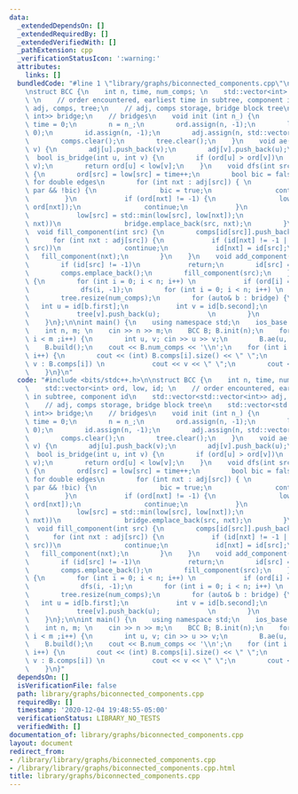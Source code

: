 ```yaml
---
data:
  _extendedDependsOn: []
  _extendedRequiredBy: []
  _extendedVerifiedWith: []
  _pathExtension: cpp
  _verificationStatusIcon: ':warning:'
  attributes:
    links: []
  bundledCode: "#line 1 \"library/graphs/biconnected_components.cpp\"\n#include <bits/stdc++.h>\n\
    \nstruct BCC {\n    int n, time, num_comps; \n    std::vector<int> ord, low, id;\
    \ \n    // order encountered, earliest time in subtree, component id\n    std::vector<std::vector<int>>\
    \ adj, comps, tree;\n    // adj, comps storage, bridge block tree\n    std::vector<std::pair<int,\
    \ int>> bridge;\n    // bridges\n    void init (int n_) {\n        num_comps =\
    \ time = 0;\n        n = n_;\n        ord.assign(n, -1);\n        low.assign(n,\
    \ 0);\n        id.assign(n, -1);\n        adj.assign(n, std::vector<int>());\n\
    \        comps.clear();\n        tree.clear();\n    }\n    void ae(int u, int\
    \ v) {\n        adj[u].push_back(v);\n        adj[v].push_back(u);\n    }\n  \
    \  bool is_bridge(int u, int v) {\n        if (ord[u] > ord[v])\n            std::swap(u,\
    \ v);\n        return ord[u] < low[v];\n    }\n    void dfs(int src, int par)\
    \ {\n        ord[src] = low[src] = time++;\n        bool bic = false; // accounts\
    \ for double edges\n        for (int nxt : adj[src]) { \n            if (nxt ==\
    \ par && !bic) {\n                bic = true;\n                continue;\n   \
    \         }\n            if (ord[nxt] != -1) {\n                low[src] = std::min(low[src],\
    \ ord[nxt]);\n                continue;\n            }\n            dfs(nxt, src);\n\
    \            low[src] = std::min(low[src], low[nxt]);\n            if (is_bridge(src,\
    \ nxt))\n                bridge.emplace_back(src, nxt);\n        }\n    }\n  \
    \  void fill_component(int src) {\n        comps[id[src]].push_back(src);\n  \
    \      for (int nxt : adj[src]) {\n            if (id[nxt] != -1 || is_bridge(nxt,\
    \ src))\n                continue;\n            id[nxt] = id[src];\n         \
    \   fill_component(nxt);\n        }\n    }\n    void add_component(int src) {\n\
    \        if (id[src] != -1)\n            return;\n        id[src] = num_comps++;\n\
    \        comps.emplace_back();\n        fill_component(src);\n    }\n    int build()\
    \ {\n        for (int i = 0; i < n; i++) \n            if (ord[i] == -1)\n   \
    \             dfs(i, -1);\n        for (int i = 0; i < n; i++) \n            add_component(i);\n\
    \        tree.resize(num_comps);\n        for (auto& b : bridge) {\n         \
    \   int u = id[b.first];\n            int v = id[b.second];\n            tree[u].push_back(v);\n\
    \            tree[v].push_back(u);            \n        }\n        return num_comps;\n\
    \    }\n};\n\nint main() {\n    using namespace std;\n    ios_base::sync_with_stdio(0);\n\
    \    int n, m; \n    cin >> n >> m;\n    BCC B; B.init(n);\n    for (int i = 0;\
    \ i < m ;i++) {\n        int u, v; cin >> u >> v;\n        B.ae(u, v);\n    }\n\
    \    B.build();\n    cout << B.num_comps << '\\n';\n    for (int i = 0; i < B.num_comps;\
    \ i++) {\n        cout << (int) B.comps[i].size() << \" \";\n        for (int\
    \ v : B.comps[i]) \n            cout << v << \" \";\n        cout << '\\n';\n\
    \    }\n}\n"
  code: "#include <bits/stdc++.h>\n\nstruct BCC {\n    int n, time, num_comps; \n\
    \    std::vector<int> ord, low, id; \n    // order encountered, earliest time\
    \ in subtree, component id\n    std::vector<std::vector<int>> adj, comps, tree;\n\
    \    // adj, comps storage, bridge block tree\n    std::vector<std::pair<int,\
    \ int>> bridge;\n    // bridges\n    void init (int n_) {\n        num_comps =\
    \ time = 0;\n        n = n_;\n        ord.assign(n, -1);\n        low.assign(n,\
    \ 0);\n        id.assign(n, -1);\n        adj.assign(n, std::vector<int>());\n\
    \        comps.clear();\n        tree.clear();\n    }\n    void ae(int u, int\
    \ v) {\n        adj[u].push_back(v);\n        adj[v].push_back(u);\n    }\n  \
    \  bool is_bridge(int u, int v) {\n        if (ord[u] > ord[v])\n            std::swap(u,\
    \ v);\n        return ord[u] < low[v];\n    }\n    void dfs(int src, int par)\
    \ {\n        ord[src] = low[src] = time++;\n        bool bic = false; // accounts\
    \ for double edges\n        for (int nxt : adj[src]) { \n            if (nxt ==\
    \ par && !bic) {\n                bic = true;\n                continue;\n   \
    \         }\n            if (ord[nxt] != -1) {\n                low[src] = std::min(low[src],\
    \ ord[nxt]);\n                continue;\n            }\n            dfs(nxt, src);\n\
    \            low[src] = std::min(low[src], low[nxt]);\n            if (is_bridge(src,\
    \ nxt))\n                bridge.emplace_back(src, nxt);\n        }\n    }\n  \
    \  void fill_component(int src) {\n        comps[id[src]].push_back(src);\n  \
    \      for (int nxt : adj[src]) {\n            if (id[nxt] != -1 || is_bridge(nxt,\
    \ src))\n                continue;\n            id[nxt] = id[src];\n         \
    \   fill_component(nxt);\n        }\n    }\n    void add_component(int src) {\n\
    \        if (id[src] != -1)\n            return;\n        id[src] = num_comps++;\n\
    \        comps.emplace_back();\n        fill_component(src);\n    }\n    int build()\
    \ {\n        for (int i = 0; i < n; i++) \n            if (ord[i] == -1)\n   \
    \             dfs(i, -1);\n        for (int i = 0; i < n; i++) \n            add_component(i);\n\
    \        tree.resize(num_comps);\n        for (auto& b : bridge) {\n         \
    \   int u = id[b.first];\n            int v = id[b.second];\n            tree[u].push_back(v);\n\
    \            tree[v].push_back(u);            \n        }\n        return num_comps;\n\
    \    }\n};\n\nint main() {\n    using namespace std;\n    ios_base::sync_with_stdio(0);\n\
    \    int n, m; \n    cin >> n >> m;\n    BCC B; B.init(n);\n    for (int i = 0;\
    \ i < m ;i++) {\n        int u, v; cin >> u >> v;\n        B.ae(u, v);\n    }\n\
    \    B.build();\n    cout << B.num_comps << '\\n';\n    for (int i = 0; i < B.num_comps;\
    \ i++) {\n        cout << (int) B.comps[i].size() << \" \";\n        for (int\
    \ v : B.comps[i]) \n            cout << v << \" \";\n        cout << '\\n';\n\
    \    }\n}"
  dependsOn: []
  isVerificationFile: false
  path: library/graphs/biconnected_components.cpp
  requiredBy: []
  timestamp: '2020-12-04 19:48:55-05:00'
  verificationStatus: LIBRARY_NO_TESTS
  verifiedWith: []
documentation_of: library/graphs/biconnected_components.cpp
layout: document
redirect_from:
- /library/library/graphs/biconnected_components.cpp
- /library/library/graphs/biconnected_components.cpp.html
title: library/graphs/biconnected_components.cpp
---
```


